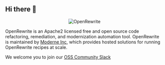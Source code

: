 ## Hi there 👋

<p align="center">
    <img src="https://github.com/openrewrite/rewrite/raw/main/doc/OpenRewrite.gif" alt="OpenRewrite"/>
</p>


OpenRewrite is an Apache2 licensed free and open source code refactoring, remediation, and modernization automation tool.
OpenRewrite is maintained by [Moderne Inc](https://moderne.io/), which provides hosted solutions for running OpenRewrite recipes at scale.

We welcome you to join our [OSS Community Slack](https://join.slack.com/t/rewriteoss/shared_invite/zt-1ihfggp2a-glIit_aXJnhHAdv_0uzwow)
